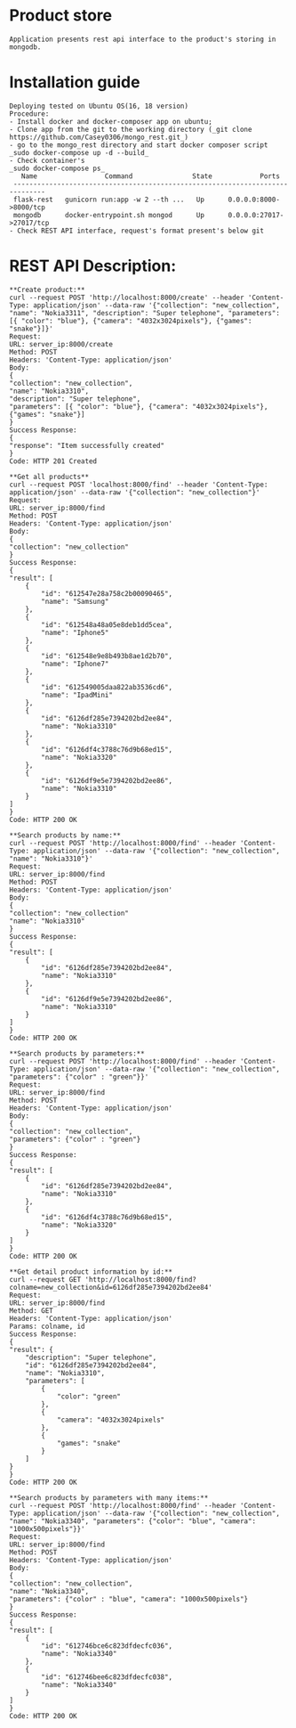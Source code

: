 # Product store
    Application presents rest api interface to the product's storing in mongodb.
    

# Installation guide
    Deploying tested on Ubuntu OS(16, 18 version)
    Procedure:
    - Install docker and docker-composer app on ubuntu;
    - Clone app from the git to the working directory (_git clone https://github.com/Casey0306/mongo_rest.git_)
    - go to the mongo_rest directory and start docker composer script
    _sudo docker-compose up -d --build_
    - Check container's
    _sudo docker-compose ps_
       Name                 Command               State            Ports          
     ------------------------------------------------------------------------------
     flask-rest   gunicorn run:app -w 2 --th ...   Up      0.0.0.0:8000->8000/tcp  
     mongodb      docker-entrypoint.sh mongod      Up      0.0.0.0:27017->27017/tcp
    - Check REST API interface, request's format present's below git        
        
    
# REST API Description:

    **Create product:**   
    curl --request POST 'http://localhost:8000/create' --header 'Content-Type: application/json' --data-raw '{"collection": "new_collection", "name": "Nokia3311", "description": "Super telephone", "parameters": [{ "color": "blue"}, {"camera": "4032x3024pixels"}, {"games": "snake"}]}'
    Request:
    URL: server_ip:8000/create
    Method: POST
    Headers: 'Content-Type: application/json'
    Body:
    {
    "collection": "new_collection",
    "name": "Nokia3310",
    "description": "Super telephone",
    "parameters": [{ "color": "blue"}, {"camera": "4032x3024pixels"}, {"games": "snake"}]
    }
    Success Response:
    {
    "response": "Item successfully created"
    }
    Code: HTTP 201 Created
    
    **Get all products**
    curl --request POST 'localhost:8000/find' --header 'Content-Type: application/json' --data-raw '{"collection": "new_collection"}'
    Request:
    URL: server_ip:8000/find
    Method: POST
    Headers: 'Content-Type: application/json'
    Body:
    {
    "collection": "new_collection"
    }
    Success Response:
    {
    "result": [
        {
            "id": "612547e28a758c2b00090465",
            "name": "Samsung"
        },
        {
            "id": "612548a48a05e8deb1dd5cea",
            "name": "Iphone5"
        },
        {
            "id": "612548e9e8b493b8ae1d2b70",
            "name": "Iphone7"
        },
        {
            "id": "612549005daa822ab3536cd6",
            "name": "IpadMini"
        },
        {
            "id": "6126df285e7394202bd2ee84",
            "name": "Nokia3310"
        },
        {
            "id": "6126df4c3788c76d9b68ed15",
            "name": "Nokia3320"
        },
        {
            "id": "6126df9e5e7394202bd2ee86",
            "name": "Nokia3310"
        }
    ]
    }
    Code: HTTP 200 OK
    
    **Search products by name:**
    curl --request POST 'http://localhost:8000/find' --header 'Content-Type: application/json' --data-raw '{"collection": "new_collection", "name": "Nokia3310"}'
    Request:
    URL: server_ip:8000/find
    Method: POST
    Headers: 'Content-Type: application/json'
    Body:
    {
    "collection": "new_collection"
    "name": "Nokia3310"
    }
    Success Response:
    {
    "result": [
        {
            "id": "6126df285e7394202bd2ee84",
            "name": "Nokia3310"
        },
        {
            "id": "6126df9e5e7394202bd2ee86",
            "name": "Nokia3310"
        }
    ]
    }
    Code: HTTP 200 OK
    
    **Search products by parameters:**
    curl --request POST 'http://localhost:8000/find' --header 'Content-Type: application/json' --data-raw '{"collection": "new_collection", "parameters": {"color" : "green"}}'
    Request:
    URL: server_ip:8000/find
    Method: POST
    Headers: 'Content-Type: application/json'
    Body:
    {
    "collection": "new_collection",
    "parameters": {"color" : "green"}
    }
    Success Response:
    {
    "result": [
        {
            "id": "6126df285e7394202bd2ee84",
            "name": "Nokia3310"
        },
        {
            "id": "6126df4c3788c76d9b68ed15",
            "name": "Nokia3320"
        }
    ]
    }
    Code: HTTP 200 OK
    
    **Get detail product information by id:**
    curl --request GET 'http://localhost:8000/find?colname=new_collection&id=6126df285e7394202bd2ee84'
    Request:
    URL: server_ip:8000/find
    Method: GET
    Headers: 'Content-Type: application/json'
    Params: colname, id
    Success Response:
    { 
    "result": {
        "description": "Super telephone",
        "id": "6126df285e7394202bd2ee84",
        "name": "Nokia3310",
        "parameters": [
            {
                "color": "green"
            },
            {
                "camera": "4032x3024pixels"
            },
            {
                "games": "snake"
            }
        ]
    }
    }
    Code: HTTP 200 OK
    
    **Search products by parameters with many items:**
    curl --request POST 'http://localhost:8000/find' --header 'Content-Type: application/json' --data-raw '{"collection": "new_collection", "name": "Nokia3340", "parameters": {"color": "blue", "camera": "1000x500pixels"}}'
    Request:
    URL: server_ip:8000/find
    Method: POST
    Headers: 'Content-Type: application/json'
    Body:
    {
    "collection": "new_collection",
    "name": "Nokia3340", 
    "parameters": {"color" : "blue", "camera": "1000x500pixels"}
    }
    Success Response:
    {
    "result": [
        {
            "id": "612746bce6c823dfdecfc036",
            "name": "Nokia3340"
        },
        {
            "id": "612746bee6c823dfdecfc038",
            "name": "Nokia3340"
        }
    ]
    }
    Code: HTTP 200 OK
